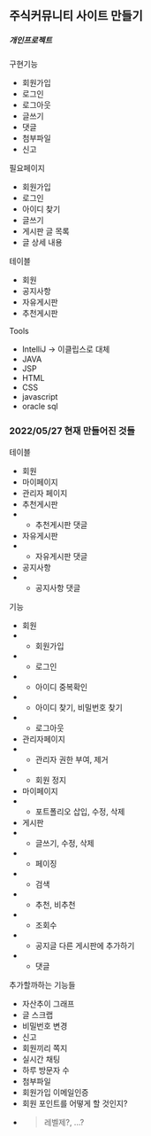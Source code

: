 ## 주식커뮤니티 사이트 만들기

##### 개인프로젝트

구현기능

- 회원가입
- 로그인
- 로그아웃
- 글쓰기
- 댓글
- 첨부파일
- 신고



필요페이지

- 회원가입
- 로그인
- 아이디 찾기
- 글쓰기
- 게시판 글 목록
- 글 상세 내용



테이블

- 회원
- 공지사항
- 자유게시판
- 추천게시판



Tools

- IntelliJ -> 이클립스로 대체 
- JAVA
- JSP
- HTML
- CSS
- javascript
- oracle sql

### 2022/05/27 현재 만들어진 것들

테이블
- 회원
- 마이페이지
- 관리자 페이지
- 추천게시판
- - 추천게시판 댓글
- 자유게시판
- - 자유게시판 댓글
- 공지사항
- - 공지사항 댓글

기능
- 회원
- - 회원가입
- - 로그인
- - 아이디 중복확인
- - 아이디 찾기, 비밀번호 찾기
- - 로그아웃
- 관리자페이지
- - 관리자 권한 부여, 제거
- - 회원 정지
- 마이페이지
- - 포트폴리오 삽입, 수정, 삭제
- 게시판
- - 글쓰기, 수정, 삭제
- - 페이징
- - 검색
- - 추천, 비추천
- - 조회수
- - 공지글 다른 게시판에 추가하기
- - 댓글

추가할까하는 기능들
- 자산추이 그래프
- 글 스크랩 
- 비밀번호 변경
- 신고
- 회원끼리 쪽지
- 실시간 채팅
- 하루 방문자 수
- 첨부파일
- 회원가입 이메일인증
- 회원 포인트를 어떻게 할 것인지?
- > 레벨제?, ...?
